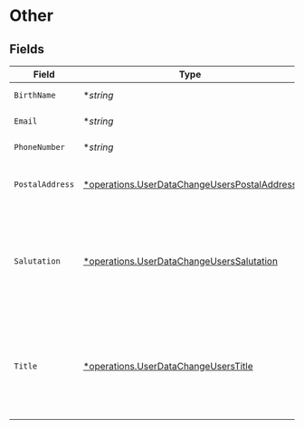 # Other


## Fields

| Field                                                                                                                                                                               | Type                                                                                                                                                                                | Required                                                                                                                                                                            | Description                                                                                                                                                                         |
| ----------------------------------------------------------------------------------------------------------------------------------------------------------------------------------- | ----------------------------------------------------------------------------------------------------------------------------------------------------------------------------------- | ----------------------------------------------------------------------------------------------------------------------------------------------------------------------------------- | ----------------------------------------------------------------------------------------------------------------------------------------------------------------------------------- |
| `BirthName`                                                                                                                                                                         | **string*                                                                                                                                                                           | :heavy_minus_sign:                                                                                                                                                                  | If applicable, birth name of the user.                                                                                                                                              |
| `Email`                                                                                                                                                                             | **string*                                                                                                                                                                           | :heavy_minus_sign:                                                                                                                                                                  | Email of the user. Must be a valid email address.                                                                                                                                   |
| `PhoneNumber`                                                                                                                                                                       | **string*                                                                                                                                                                           | :heavy_minus_sign:                                                                                                                                                                  | Phone number of the user. [Phone number E.164 format](https://en.wikipedia.org/wiki/E.164).                                                                                         |
| `PostalAddress`                                                                                                                                                                     | [*operations.UserDataChangeUsersPostalAddress](../../../pkg/models/operations/userdatachangeuserspostaladdress.md)                                                                  | :heavy_minus_sign:                                                                                                                                                                  | User postal address. Needs to be specified if different to the residential address, otherwise it is automatically populated.                                                        |
| `Salutation`                                                                                                                                                                        | [*operations.UserDataChangeUsersSalutation](../../../pkg/models/operations/userdatachangeuserssalutation.md)                                                                        | :heavy_minus_sign:                                                                                                                                                                  | Salutation of the user used in reports and statements.<br/>* (empty string) - <br/>* SALUTATION_MALE - <br/>* SALUTATION_FEMALE - <br/>* SALUTATION_FEMALE_MARRIED - <br/>* SALUTATION_DIVERSE -  |
| `Title`                                                                                                                                                                             | [*operations.UserDataChangeUsersTitle](../../../pkg/models/operations/userdatachangeuserstitle.md)                                                                                  | :heavy_minus_sign:                                                                                                                                                                  | Title of the user used in reports and statements.<br/>* (empty string) - <br/>* DR - Doctor<br/>* PROF - Professor<br/>* PROF_DR - <br/>* DIPL_ING - Graduate engineer (Diplom-Ingenieur)<br/>* MAGISTER -  |